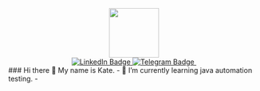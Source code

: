 <div id="header" align="center">
  <img src="https://media.giphy.com/media/SHjOSDkKZ18qOHA5B5/giphy.gif"  width="100"/>
</div>
  <div id="badges"align="center">
  <a href="https://linkedin.com/in/kate-mandryk-aqa">
    <img src="https://img.shields.io/badge/LinkedIn-blue?style=for-the-badge&logo=linkedin&logoColor=white" alt="LinkedIn Badge"/>
  </a>
   <a href="https://t.me/Kate_mandrik">
    <img src="https://img.shields.io/badge/Telegram-blue?style=for-the-badge&logo=telegram&logoColor=white" alt="Telegram Badge"/>
  </a>
    
  <img src="https://komarev.com/ghpvc/?username=your-github-KateMandryk&style=flat-square&color=blue" alt=""/>
   </div>
### Hi there 👋
My name is Kate.
- 🌱 I’m currently learning java automation testing. 
- 
